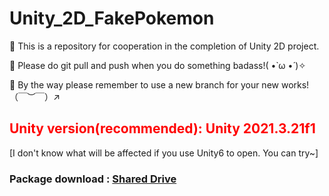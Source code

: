 # Unity_2D_FakePokemon
🔻 This is a repository for cooperation in the completion of Unity 2D project.

🔻 Please do git pull and push when you do something badass!( •̀ ω •́ )✧

🔻 By the way please remember to use a new branch for your new works!（￣︶￣）↗

<h2 style="color:red;">Unity version(recommended): Unity 2021.3.21f1 </h2>

[I don't know what will be affected if you use Unity6 to open. You can try~]

<h3>Package download : <a href="https://drive.google.com/drive/folders/1nx1EaKyEUD1XWANcdiADYC8ohV4B8QZC?usp=drive_link">Shared Drive</a></h3>
